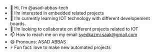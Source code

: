 - 👋 Hi, I’m @asad-abbas-tech
- 👀 I’m interested in embedded related projects
- 🌱 I’m currently learning IOT technology with different developement boards.
- 💞️ I’m looking to collaborate on different projects related to IOT
- 📫 How to reach me on my email syedkazmi.saak@gmail.com
- 😄 Pronouns: ASAD ABBAS
- ⚡ Fun fact: love to make new automated projects
  
<!---
asad-abbas-tech/asad-abbas-tech is a ✨ special ✨ repository because its `README.md` (this file) appears on your GitHub profile.
You can click the Preview link to take a look at your changes.
--->
